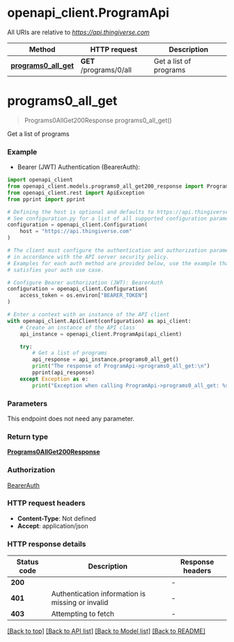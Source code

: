 # openapi_client.ProgramApi

All URIs are relative to *https://api.thingiverse.com*

Method | HTTP request | Description
------------- | ------------- | -------------
[**programs0_all_get**](ProgramApi.md#programs0_all_get) | **GET** /programs/0/all | Get a list of programs


# **programs0_all_get**
> Programs0AllGet200Response programs0_all_get()

Get a list of programs

### Example

* Bearer (JWT) Authentication (BearerAuth):

```python
import openapi_client
from openapi_client.models.programs0_all_get200_response import Programs0AllGet200Response
from openapi_client.rest import ApiException
from pprint import pprint

# Defining the host is optional and defaults to https://api.thingiverse.com
# See configuration.py for a list of all supported configuration parameters.
configuration = openapi_client.Configuration(
    host = "https://api.thingiverse.com"
)

# The client must configure the authentication and authorization parameters
# in accordance with the API server security policy.
# Examples for each auth method are provided below, use the example that
# satisfies your auth use case.

# Configure Bearer authorization (JWT): BearerAuth
configuration = openapi_client.Configuration(
    access_token = os.environ["BEARER_TOKEN"]
)

# Enter a context with an instance of the API client
with openapi_client.ApiClient(configuration) as api_client:
    # Create an instance of the API class
    api_instance = openapi_client.ProgramApi(api_client)

    try:
        # Get a list of programs
        api_response = api_instance.programs0_all_get()
        print("The response of ProgramApi->programs0_all_get:\n")
        pprint(api_response)
    except Exception as e:
        print("Exception when calling ProgramApi->programs0_all_get: %s\n" % e)
```



### Parameters

This endpoint does not need any parameter.

### Return type

[**Programs0AllGet200Response**](Programs0AllGet200Response.md)

### Authorization

[BearerAuth](../README.md#BearerAuth)

### HTTP request headers

 - **Content-Type**: Not defined
 - **Accept**: application/json

### HTTP response details

| Status code | Description | Response headers |
|-------------|-------------|------------------|
**200** |  |  -  |
**401** | Authentication information is missing or invalid |  -  |
**403** | Attempting to fetch |  -  |

[[Back to top]](#) [[Back to API list]](../README.md#documentation-for-api-endpoints) [[Back to Model list]](../README.md#documentation-for-models) [[Back to README]](../README.md)

